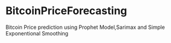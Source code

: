 # BitcoinPriceForecasting
Bitcoin Price prediction using Prophet Model,Sarimax and Simple Exponentional Smoothing
